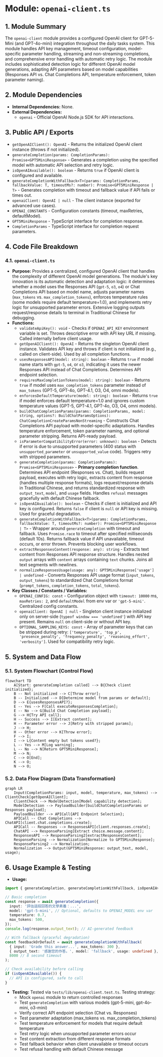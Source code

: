 # Module: `openai-client.ts`

## 1. Module Summary

The `openai-client` module provides a configured OpenAI client for GPT-5-Mini (and GPT-4o-mini) integration throughout the daily tasks system. This module handles API key management, timeout configuration, model-specific parameter handling, streaming and non-streaming completions, and comprehensive error handling with automatic retry logic. The module includes sophisticated detection logic for different OpenAI model generations, adapting API parameters based on model capabilities (Responses API vs. Chat Completions API, temperature enforcement, token parameter naming).

## 2. Module Dependencies

* **Internal Dependencies:** None.
* **External Dependencies:**
  * `openai` - Official OpenAI Node.js SDK for API interactions.

## 3. Public API / Exports

* `getOpenAIClient(): OpenAI` - Returns the initialized OpenAI client instance (throws if not initialized).
* `generateCompletion(params: CompletionParams): Promise<GPT5MiniResponse>` - Generates a completion using the specified model with automatic API selection and retry logic.
* `isOpenAIAvailable(): boolean` - Returns `true` if OpenAI client is configured and available.
* `generateCompletionWithFallback<T>(params: CompletionParams, fallbackValue: T, timeoutMs?: number): Promise<GPT5MiniResponse | T>` - Generates completion with timeout and fallback value if API fails or times out.
* `openaiClient: OpenAI | null` - The client instance (exported for advanced use cases).
* `OPENAI_CONSTANTS` - Configuration constants (timeout, maxRetries, defaultModel).
* `GPT5MiniResponse` - TypeScript interface for completion response.
* `CompletionParams` - TypeScript interface for completion request parameters.

## 4. Code File Breakdown

### 4.1. `openai-client.ts`

* **Purpose:** Provides a centralized, configured OpenAI client that handles the complexity of different OpenAI model generations. The module's key innovation is its automatic detection and adaptation logic: it determines whether a model uses the Responses API (`gpt-5`, `o3`, `o4`) or Chat Completions API based on model name, adjusts parameter names (`max_tokens` vs. `max_completion_tokens`), enforces temperature rules (some models require default temperature=1.0), and implements retry logic for unsupported parameter errors. Extensive logging outputs request/response details to terminal in Traditional Chinese for debugging.
* **Functions:**
    * `validateApiKey(): void` - Checks if `OPENAI_API_KEY` environment variable is set. Throws descriptive error with API key URL if missing. Called internally before client usage.
    * `getOpenAIClient(): OpenAI` - Returns the singleton OpenAI client instance. Validates API key and throws if client is not initialized (e.g., called on client-side). Used by all completion functions.
    * `usesResponsesAPI(model: string): boolean` - Returns `true` if model name starts with `gpt-5`, `o4`, or `o3`, indicating it uses the newer Responses API instead of Chat Completions. Determines API endpoint selection.
    * `requiresMaxCompletionTokens(model: string): boolean` - Returns `true` if model uses `max_completion_tokens` parameter instead of `max_tokens` (GPT-5, GPT-4o, GPT-4.1, O3, O4, omni models).
    * `enforcesDefaultTemperature(model: string): boolean` - Returns `true` if model enforces default temperature=1.0 and ignores custom temperature values (GPT-5, GPT-4.1, GPT-4o, O3, O4, omni models).
    * `buildChatCompletionParams(params: CompletionParams, model: string, options?: BuildChatParamsOptions): ChatCompletionCreateParamsNonStreaming` - Constructs Chat Completions API payload with model-specific adaptations. Handles temperature enforcement, token parameter naming, and optional parameter stripping. Returns API-ready payload.
    * `isParameterCompatibilityError(error: unknown): boolean` - Detects if error is due to unsupported parameters (400 status with `unsupported_parameter` or `unsupported_value` code). Triggers retry with stripped parameters.
    * `generateCompletion(params: CompletionParams): Promise<GPT5MiniResponse>` - **Primary completion function**. Determines API endpoint (Responses vs. Chat), builds request payload, executes with retry logic, extracts content from response (handles multiple response formats), logs request/response details in Traditional Chinese, and returns standardized response with `output_text`, `model`, and `usage` fields. Handles `refusal` messages gracefully with default Chinese fallback.
    * `isOpenAIAvailable(): boolean` - Checks if client is initialized and API key is configured. Returns `false` if client is `null` or API key is missing. Used for graceful degradation.
    * `generateCompletionWithFallback<T>(params: CompletionParams, fallbackValue: T, timeoutMs?: number): Promise<GPT5MiniResponse | T>` - Wrapper around `generateCompletion` with timeout and fallback. Uses `Promise.race` to timeout after specified milliseconds (default 10s). Returns fallback value if API unavailable, timeout occurs, or error thrown. Prevents blocking user workflows.
    * `extractResponsesContent(response: any): string` - Extracts text content from Responses API response structure. Handles nested `output` arrays with `content` arrays containing `text` chunks. Joins all text segments with newlines.
    * `normalizeResponsesUsage(usage: any): GPT5MiniResponse['usage'] | undefined` - Converts Responses API usage format (`input_tokens`, `output_tokens`) to standardized Chat Completions format (`prompt_tokens`, `completion_tokens`, `total_tokens`).
* **Key Classes / Constants / Variables:**
    * `OPENAI_CONFIG: const` - Configuration object with `timeout: 10000` ms, `maxRetries: 2`, and `defaultModel` from env var or `'gpt-5-mini'`. Centralized config constants.
    * `openaiClient: OpenAI | null` - Singleton client instance initialized only on server-side (`typeof window === 'undefined'`) with API key present. Remains `null` on client-side or without API key.
    * `OPTIONAL_SAMPLING_KEYS: const` - Array of parameter keys that can be stripped during retry: `['temperature', 'top_p', 'presence_penalty', 'frequency_penalty', 'reasoning_effort', 'verbosity']`. Used for compatibility retry logic.

## 5. System and Data Flow

### 5.1. System Flowchart (Control Flow)

```mermaid
flowchart TD
    A[Start: generateCompletion called] --> B{Check client initialized};
    B -- Not initialized --> C[Throw error];
    B -- Initialized --> D[Determine model from params or default];
    D --> E{usesResponsesAPI?};
    E -- Yes --> F[Call executeResponsesCompletion];
    E -- No --> G[Build Chat Completion payload];
    G --> H{Try API call};
    H -- Success --> I[Extract content];
    H -- Parameter error --> J[Retry with stripped params];
    J --> H;
    H -- Other error --> K[Throw error];
    F --> I;
    I --> L{Content empty but tokens used?};
    L -- Yes --> M[Log warning];
    L -- No --> N[Return GPT5MiniResponse];
    M --> N;
    C --> O[End];
    K --> O;
    N --> O;
```

### 5.2. Data Flow Diagram (Data Transformation)

```mermaid
graph LR
    Input(CompletionParams: input, model, temperature, max_tokens) --> ClientCheck[getOpenAIClient];
    ClientCheck --> ModelDetection[Model capability detection];
    ModelDetection --> PayloadBuilder[buildChatCompletionParams or Responses payload];
    PayloadBuilder --> APICall{API Endpoint Selection};
    APICall -- Chat Completions --> ChatAPI[client.chat.completions.create];
    APICall -- Responses --> ResponsesAPI[client.responses.create];
    ChatAPI --> ResponseParsing[Extract choice.message.content];
    ResponsesAPI --> ResponseParsing2[extractResponsesContent];
    ResponseParsing --> Normalization[Normalize to GPT5MiniResponse];
    ResponseParsing2 --> Normalization;
    Normalization --> Output(GPT5MiniResponse: output_text, model, usage);
```

## 6. Usage Example & Testing

* **Usage:**
```typescript
import { generateCompletion, generateCompletionWithFallback, isOpenAIAvailable } from '@/lib/openai-client';

// Basic completion
const response = await generateCompletion({
  input: '評估這段回答的文學素養：...',
  model: 'gpt-5-mini', // Optional, defaults to OPENAI_MODEL env var
  temperature: 0.7,
  max_tokens: 500,
});
console.log(response.output_text); // AI-generated feedback

// With fallback (graceful degradation)
const feedbackOrDefault = await generateCompletionWithFallback(
  { input: 'Grade this answer...', max_tokens: 300 },
  { output_text: '感謝您的作答。', model: 'fallback', usage: undefined },
  8000 // 8 second timeout
);

// Check availability before calling
if (isOpenAIAvailable()) {
  // API is configured, safe to call
}
```
* **Testing:** Tested via `tests/lib/openai-client.test.ts`. Testing strategy:
  - Mock `openai` module to return controlled responses
  - Test `generateCompletion` with various models (gpt-5-mini, gpt-4o-mini, o3-mini)
  - Verify correct API endpoint selection (Chat vs. Responses)
  - Test parameter adaptation (max_tokens vs. max_completion_tokens)
  - Test temperature enforcement for models that require default temperature
  - Test retry logic when unsupported parameter errors occur
  - Test content extraction from different response formats
  - Test fallback behavior when client unavailable or timeout occurs
  - Test refusal handling with default Chinese message
